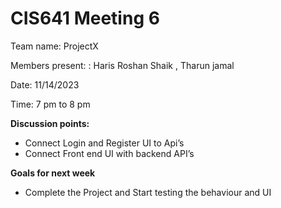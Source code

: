 # CIS641 Meeting 6

Team name: ProjectX

Members present: : Haris Roshan Shaik , Tharun jamal

Date: 11/14/2023

Time: 7 pm to 8 pm

**Discussion points:**
* Connect Login and Register UI to Api’s
* Connect Front end UI with backend API’s

**Goals for next week**
* Complete the Project and Start testing the behaviour and UI
